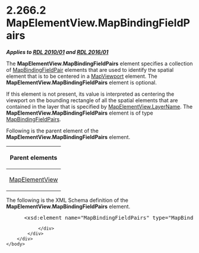 <html dir="LTR" xmlns:mshelp="http://msdn.microsoft.com/mshelp" xmlns:ddue="http://ddue.schemas.microsoft.com/authoring/2003/5" xmlns:xlink="http://www.w3.org/1999/xlink" xmlns:tool="http://www.microsoft.com/tooltip">
    <head>
        <meta http-equiv="Content-Type" content="text/html; CHARSET=utf-8"></meta>
        <meta name="save" content="history"></meta>
        <title>2.266.2 MapElementView.MapBindingFieldPairs</title>
        <xml>
            <mshelp:toctitle title="2.266.2 MapElementView.MapBindingFieldPairs"></mshelp:toctitle>
            <mshelp:rltitle title="[MS-RDL]: MapElementView.MapBindingFieldPairs"></mshelp:rltitle>
            <mshelp:keyword index="A" term="19f2cb3c-bdb2-44da-8796-1b2bfb6b01b9"></mshelp:keyword>
            <mshelp:attr name="DCSext.ContentType" value="open specification"></mshelp:attr>
            <mshelp:attr name="AssetID" value="19f2cb3c-bdb2-44da-8796-1b2bfb6b01b9"></mshelp:attr>
            <mshelp:attr name="TopicType" value="kbRef"></mshelp:attr>
            <mshelp:attr name="DCSext.Title" value="[MS-RDL]: MapElementView.MapBindingFieldPairs" />
        </xml>
    </head>
    <body>
        <div id="header">
            <h1 class="heading">2.266.2 MapElementView.MapBindingFieldPairs</h1>
        </div>
        <div id="mainSection">
            <div id="mainBody">
                <div id="allHistory" class="saveHistory"></div>
                <div id="sectionSection0" class="section" name="collapseableSection">
                    

<p><b><i>Applies to </i></b><a href="3428e690-a348-4ec7-8a6a-8efb42d2cdee.md"><b><i>RDL 2010/01</i></b></a><b><i>
and </i></b><a href="52ce3983-2bfc-4e72-9359-42aaf5fe4509.md"><b><i>RDL 2016/01</i></b></a></p>

<p>The <b>MapElementView.MapBindingFieldPairs</b> element
specifies a collection of <a href="64af7990-ffa0-4603-97d5-0bacc4e18b0d.md">MapBindingFieldPair</a>
elements that are used to identify the spatial element that is to be centered
in a <a href="55679f1a-a5b6-4b08-b284-ff6e27deedb4.md">MapViewport</a>
element. The <b>MapElementView.MapBindingFieldPairs</b> element is optional. </p>

<p>If this element is not present, its value is interpreted as
centering the viewport on the bounding rectangle of all the spatial elements
that are contained in the layer that is specified by <a href="67810d04-678b-477a-addb-77301204c280.md">MapElementView.LayerName</a>.
The <b>MapElementView.MapBindingFieldPairs</b> element is of type <a href="0ff06d88-9945-4bb9-87a3-35f1540c7fca.md">MapBindingFieldPairs</a>.</p>

<p>Following is the parent element of the <b>MapElementView.MapBindingFieldPairs</b>
element.</p>

<table>
 <thead>
  <tr>
   <th>
   <p>Parent elements</p>
   </th>
  </tr>
 </thead>
 <tr>
  <td>
  <p><a href="b8ef9c34-deb7-4434-a4b8-e054ce447c81.md">MapElementView</a></p>
  </td>
 </tr>
</table>

<p>The following is the XML Schema definition of the <b>MapElementView.MapBindingFieldPairs</b>
element.</p>

<dl>
<dd>
<div><pre> &lt;xsd:element name=&quot;MapBindingFieldPairs&quot; type=&quot;MapBindingFieldPairsType&quot; minOccurs=&quot;0&quot; /&gt;
</pre></div>
</dd></dl>


                </div>
            </div>
        </div>
    </body>
</html>